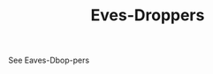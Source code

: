 ---
title: Eves-Droppers
letter: E
permalink: "/definitions/bld-eves-droppers.html"
body: See Eaves-Dbop-pers
published_at: '2018-07-07'
source: Black's Law Dictionary 2nd Ed (1910)
layout: post
---